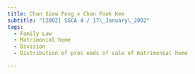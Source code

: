 ```yaml
---
title: Chan Siew Fong v Chan Fook Kee
subtitle: "[2002] SGCA 4 / 17\_January\_2002"
tags:
  - Family Law
  - Matrimonial home
  - Division
  - Distribution of proc eeds of sale of matrimonial home

---
```


